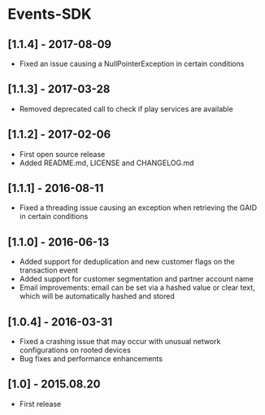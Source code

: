 # Events-SDK
## [1.1.4] - 2017-08-09
- Fixed an issue causing a NullPointerException in certain conditions

## [1.1.3] - 2017-03-28
- Removed deprecated call to check if play services are available

## [1.1.2] - 2017-02-06
- First open source release
- Added README.md, LICENSE and CHANGELOG.md

## [1.1.1] - 2016-08-11
- Fixed a threading issue causing an exception when retrieving the GAID in certain conditions

## [1.1.0] - 2016-06-13
- Added support for deduplication and new customer flags on the transaction event
- Added support for customer segmentation and partner account name
- Email improvements: email can be set via a hashed value or clear text, which will be automatically hashed and stored

## [1.0.4] - 2016-03-31
- Fixed a crashing issue that may occur with unusual network configurations on rooted devices
- Bug fixes and performance enhancements

## [1.0] - 2015.08.20
-  First release
